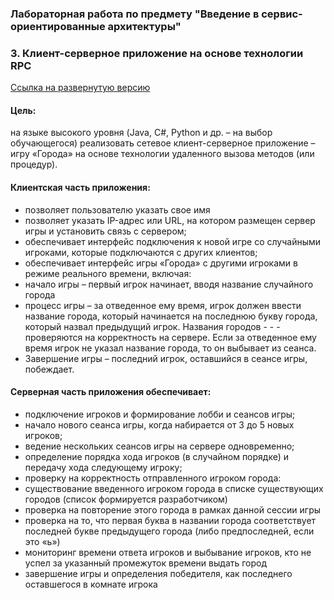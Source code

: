 ### Лабораторная работа по предмету "Введение в сервис-ориентированные архитектуры"
### 3. Клиент-серверное приложение на основе технологии RPC

[Ссылка на развернутую версию](https://game-cites-lab-grentsav.herokuapp.com/)

#### Цель:

на языке высокого уровня (Java, C#, Python и др. – на выбор обучающегося) реализовать сетевое клиент-серверное приложение – игру «Города» на основе технологии удаленного вызова методов (или процедур).

#### Клиентская часть приложения:

- позволяет пользователю указать свое имя
- позволяет указать IP-адрес или URL, на котором размещен сервер игры и установить связь с сервером;
- обеспечивает интерфейс подключения к новой игре со случайными игроками, которые подключаются с других клиентов;
- обеспечивает интерфейс игры «Города» с другими игроками в режиме реального времени, включая:
- начало игры – первый игрок начинает, вводя название случайного города
- процесс игры – за отведенное ему время, игрок должен ввести название города, который начинается на последнюю букву города, который назвал предыдущий игрок. Названия городов - - - проверяются на корректность на сервере. Если за отведенное ему время игрок не указал название города, то он выбывает из сеанса.
- Завершение игры – последний игрок, оставшийся в сеансе игры, побеждает.

#### Серверная часть приложения обеспечивает:

- подключение игроков и формирование лобби и сеансов игры;
- начало нового сеанса игры, когда набирается от 3 до 5 новых игроков;
- ведение нескольких сеансов игры на сервере одновременно;
- определение порядка хода игроков (в случайном порядке) и передачу хода следующему игроку;
- проверку на корректность отправленного игроком города:
- существование введенного игроком города в списке существующих городов (список формируется разработчиком)
- проверка на повторение этого города в рамках данной сессии игры
- проверка на то, что первая буква в названии города соответствует последней букве предыдущего города (либо предпоследней, если это «ь»)
- мониторинг времени ответа игроков и выбывание игроков, кто не успел за указанный промежуток времени выдать город
- завершение игры и определения победителя, как последнего оставшегося в комнате игрока
